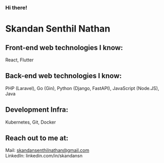 ### Hi there!

# Skandan Senthil Nathan

## Front-end web technologies I know:
React, Flutter

## Back-end web technologies I know:
PHP (Laravel), Go (Gin), Python (Django, FastAPI), JavaScript (Node.JS), Java

## Development Infra:
Kubernetes, Git, Docker

## Reach out to me at:
Mail: skandansenthilnathan@gmail.com
<br>
LinkedIn: linkedin.com/in/skandansn

